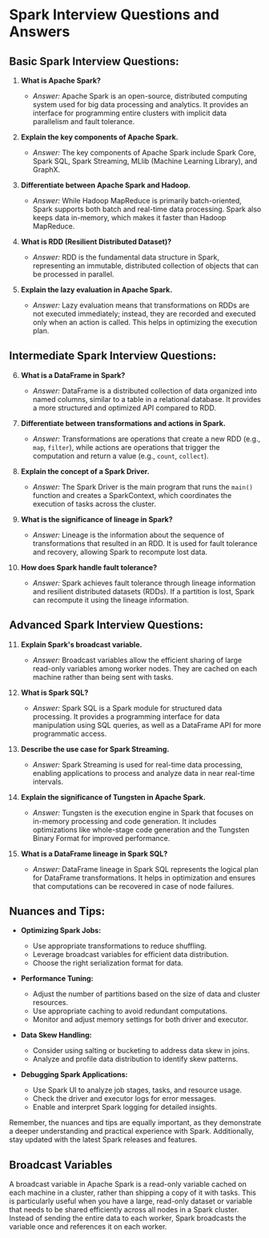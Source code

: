 # Spark Interview Questions and Answers

## Basic Spark Interview Questions:

1. **What is Apache Spark?**

   - _Answer:_ Apache Spark is an open-source, distributed computing system used for big data processing and analytics. It provides an interface for programming entire clusters with implicit data parallelism and fault tolerance.

2. **Explain the key components of Apache Spark.**

   - _Answer:_ The key components of Apache Spark include Spark Core, Spark SQL, Spark Streaming, MLlib (Machine Learning Library), and GraphX.

3. **Differentiate between Apache Spark and Hadoop.**

   - _Answer:_ While Hadoop MapReduce is primarily batch-oriented, Spark supports both batch and real-time data processing. Spark also keeps data in-memory, which makes it faster than Hadoop MapReduce.

4. **What is RDD (Resilient Distributed Dataset)?**

   - _Answer:_ RDD is the fundamental data structure in Spark, representing an immutable, distributed collection of objects that can be processed in parallel.

5. **Explain the lazy evaluation in Apache Spark.**
   - _Answer:_ Lazy evaluation means that transformations on RDDs are not executed immediately; instead, they are recorded and executed only when an action is called. This helps in optimizing the execution plan.

## Intermediate Spark Interview Questions:

6. **What is a DataFrame in Spark?**

   - _Answer:_ DataFrame is a distributed collection of data organized into named columns, similar to a table in a relational database. It provides a more structured and optimized API compared to RDD.

7. **Differentiate between transformations and actions in Spark.**

   - _Answer:_ Transformations are operations that create a new RDD (e.g., `map`, `filter`), while actions are operations that trigger the computation and return a value (e.g., `count`, `collect`).

8. **Explain the concept of a Spark Driver.**

   - _Answer:_ The Spark Driver is the main program that runs the `main()` function and creates a SparkContext, which coordinates the execution of tasks across the cluster.

9. **What is the significance of lineage in Spark?**

   - _Answer:_ Lineage is the information about the sequence of transformations that resulted in an RDD. It is used for fault tolerance and recovery, allowing Spark to recompute lost data.

10. **How does Spark handle fault tolerance?**
    - _Answer:_ Spark achieves fault tolerance through lineage information and resilient distributed datasets (RDDs). If a partition is lost, Spark can recompute it using the lineage information.

## Advanced Spark Interview Questions:

11. **Explain Spark's broadcast variable.**

    - _Answer:_ Broadcast variables allow the efficient sharing of large read-only variables among worker nodes. They are cached on each machine rather than being sent with tasks.

12. **What is Spark SQL?**

    - _Answer:_ Spark SQL is a Spark module for structured data processing. It provides a programming interface for data manipulation using SQL queries, as well as a DataFrame API for more programmatic access.

13. **Describe the use case for Spark Streaming.**

    - _Answer:_ Spark Streaming is used for real-time data processing, enabling applications to process and analyze data in near real-time intervals.

14. **Explain the significance of Tungsten in Apache Spark.**

    - _Answer:_ Tungsten is the execution engine in Spark that focuses on in-memory processing and code generation. It includes optimizations like whole-stage code generation and the Tungsten Binary Format for improved performance.

15. **What is a DataFrame lineage in Spark SQL?**
    - _Answer:_ DataFrame lineage in Spark SQL represents the logical plan for DataFrame transformations. It helps in optimization and ensures that computations can be recovered in case of node failures.

## Nuances and Tips:

- **Optimizing Spark Jobs:**

  - Use appropriate transformations to reduce shuffling.
  - Leverage broadcast variables for efficient data distribution.
  - Choose the right serialization format for data.

- **Performance Tuning:**

  - Adjust the number of partitions based on the size of data and cluster resources.
  - Use appropriate caching to avoid redundant computations.
  - Monitor and adjust memory settings for both driver and executor.

- **Data Skew Handling:**

  - Consider using salting or bucketing to address data skew in joins.
  - Analyze and profile data distribution to identify skew patterns.

- **Debugging Spark Applications:**
  - Use Spark UI to analyze job stages, tasks, and resource usage.
  - Check the driver and executor logs for error messages.
  - Enable and interpret Spark logging for detailed insights.

Remember, the nuances and tips are equally important, as they demonstrate a deeper understanding and practical experience with Spark. Additionally, stay updated with the latest Spark releases and features.

## Broadcast Variables

A broadcast variable in Apache Spark is a read-only variable cached on each machine in a cluster, rather than shipping a copy of it with tasks. This is particularly useful when you have a large, read-only dataset or variable that needs to be shared efficiently across all nodes in a Spark cluster. Instead of sending the entire data to each worker, Spark broadcasts the variable once and references it on each worker.
